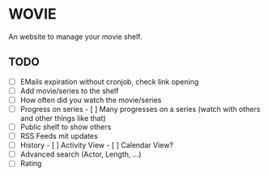 # WOVIE

An website to manage your movie shelf.

## TODO
- [ ] EMails expiration without cronjob, check link opening
- [ ] Add movie/series to the shelf
- [ ] How often did you watch the movie/series
- [ ] Progress on series
      - [ ] Many progresses on a series (watch with others and other things like that)
- [ ] Public shelf to show others
- [ ] RSS Feeds mit updates
- [ ] History
      - [ ] Activity View
      - [ ] Calendar View?
- [ ] Advanced search (Actor, Length, …)
- [ ] Rating
